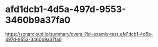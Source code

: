 # afd1dcb1-4d5a-497d-9553-3460b9a37fa0
https://sonarcloud.io/summary/overall?id=examly-test_afd1dcb1-4d5a-497d-9553-3460b9a37fa0
